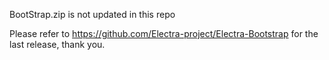 BootStrap.zip is not updated in this repo

Please refer to https://github.com/Electra-project/Electra-Bootstrap for the last release, thank you.
